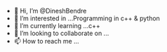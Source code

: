 - 👋 Hi, I’m @DineshBendre
- 👀 I’m interested in ...Programming in c++ & python
- 🌱 I’m currently learning ...c++
- 💞️ I’m looking to collaborate on ...
- 📫 How to reach me ... 

<!---
DineshBendre/DineshBendre is a ✨ special ✨ repository because its `README.md` (this file) appears on your GitHub profile.
You can click the Preview link to take a look at your changes.
--->
